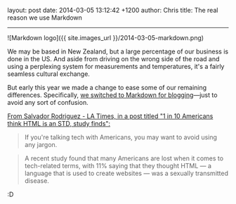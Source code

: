 layout: post
date: 2014-03-05 13:12:42 +1200
author: Chris
title: The real reason we use Markdown

----

<!-- excerpt -->

![Markdown logo]({{ site.images_url }}/2014-03-05-markdown.png)

We may be based in New Zealand, but a large percentage of our business is done in the US. And aside from driving on the wrong side of the road and using a perplexing system for measurements and temperatures, it's a fairly seamless cultural exchange.

But early this year we made a change to ease some of our remaining differences. Specifically, [we switched to Markdown for blogging](https://iwantmyname.com/blog/2013/10/tools-we-use-mou-for-writing.html)—just to avoid any sort of confusion. 

<!-- /excerpt -->

[From Salvador Rodriguez - LA Times, in a post titled "1 in 10 Americans think HTML is an STD, study finds":](http://www.latimes.com/business/technology/la-fi-tn-1-10-americans-html-std-study-finds-20140304,0,1188415.story#ixzz2v1RQr6Ni)

>If you're talking tech with Americans, you may want to avoid using any jargon.

>A recent study found that many Americans are lost when it comes to tech-related terms, with 11% saying that they thought HTML — a language that is used to create websites — was a sexually transmitted disease.

:D